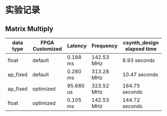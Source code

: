 
# 实验记录

## Matrix Multiply

| data type | FPGA Customized | Latency   | Frequency  | csynth_design elapsed time |
| --------- | --------------- | --------- | ---------- | -------------------------- |
| float     | default         | 0.188 ms  | 142.53 MHz | 8.93 seconds               |
| ap_fixed  | default         | 0.280 ms  | 313.28 MHz | 10.47 seconds              |
| ap_fixed  | optimized       | 95.680 us | 323.52 MHz | 164.75 seconds             |
| float     | optimized       | 0.105 ms  | 142.53 MHz | 144.72 seconds             |